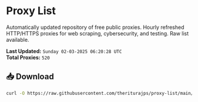 # Proxy List

Automatically updated repository of free public proxies. Hourly refreshed HTTP/HTTPS proxies for web scraping, cybersecurity, and testing. Raw list available.

**Last Updated:** `Sunday 02-03-2025 06:20:28 UTC`  
**Total Proxies:** `520`

## 📥 Download
```bash
curl -O https://raw.githubusercontent.com/theriturajps/proxy-list/main/proxies.txt
